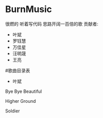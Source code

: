 # BurnMusic
很燃的 听着写代码  思路开阔一百倍的歌
贡献者: 

* 叶斌
* 罗钰慧
* 万佳星
* 汪明晟
* 王亮

#歌曲目录表

* 叶斌

Bye Bye Beautiful   

Higher Ground

Soldier

